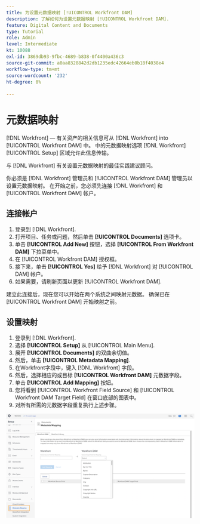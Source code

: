 ```yaml
---
title: 为设置元数据映射 [!UICONTROL Workfront DAM]
description: 了解如何为设置元数据映射 [!UICONTROL Workfront DAM].
feature: Digital Content and Documents
type: Tutorial
role: Admin
level: Intermediate
kt: 10088
exl-id: 3869db93-9fbc-4689-b838-0f4400a436c3
source-git-commit: a0aa8328842d2db1235edc42664eb0b18f4038e4
workflow-type: tm+mt
source-wordcount: '232'
ht-degree: 0%

---
```


# 元数据映射

[!DNL Workfront] — 有关资产的相关信息可从 [!DNL Workfront] into [!UICONTROL Workfront DAM] 中。 中的元数据映射选项 [!DNL Workfront] [!UICONTROL Setup] 区域允许此信息传输。

与 [!DNL Workfront] 有关设置元数据映射的最佳实践建议顾问。

你必须是 [!DNL Workfront] 管理员和 [!UICONTROL Workfront DAM] 管理员以设置元数据映射。 在开始之前，您必须先连接 [!DNL Workfront] 和 [!UICONTROL Workfront DAM] 帐户。

## 连接帐户

1. 登录到 [!DNL Workfront].
1. 打开项目、任务或问题，然后单击 **[!UICONTROL Documents]** 选项卡。
1. 单击 **[!UICONTROL Add New]** 按钮，选择 **[!UICONTROL From Workfront DAM]** 下拉菜单中。
1. 在 [!UICONTROL Workfront DAM] 授权框。
1. 接下来，单击 **[!UICONTROL Yes]** 给予 [!DNL Workfront] 对 [!UICONTROL DAM] 帐户。
1. 如果需要，请刷新页面以更新 [!UICONTROL Workfront DAM].

建立此连接后，现在您可以开始在两个系统之间映射元数据。 确保已在 [!UICONTROL Workfront DAM] 开始映射之前。

## 设置映射

1. 登录到 [!DNL Workfront].
1. 选择 **[!UICONTROL Setup]** 从 [!UICONTROL Main Menu].
1. 展开 **[!UICONTROL Documents]** 的双曲余切值。
1. 然后，单击 **[!UICONTROL Metadata Mapping]**.
1. 在Workfront字段中，键入 [!DNL Workfront] 字段。
1. 然后，选择相应的或目标 **[!UICONTROL Workfront DAM]** 元数据字段。
1. 单击 **[!UICONTROL Add Mapping]** 按钮。
1. 您将看到 [!UICONTROL Workfront Field Source] 和 [!UICONTROL Workfront DAM Target Field] 在窗口底部的图表中。
1. 对所有所需的元数据字段重复执行上述步骤。

![屏幕截图 [!UICONTROL Metadata Mapping] 屏幕 [!DNL Workfront]](assets/01-metadata-mapping.png)

